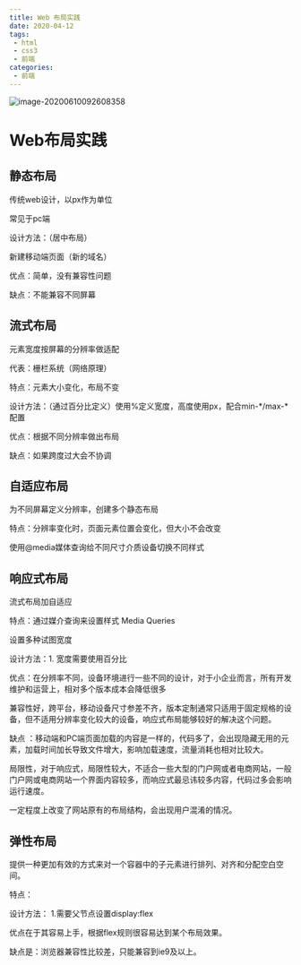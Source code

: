 ```yaml
---
title: Web 布局实践
date: 2020-04-12
tags:
 - html
 - css3
 - 前端
categories:
 - 前端
---
```


![image-20200610092608358](https://i.loli.net/2020/06/10/mvxNDYbouHtqWP2.png)

<!-- more -->

# Web布局实践

## 静态布局

传统web设计，以px作为单位

常见于pc端

设计方法：（居中布局）

新建移动端页面（新的域名）

优点：简单，没有兼容性问题

缺点：不能兼容不同屏幕

## 流式布局

元素宽度按屏幕的分辨率做适配

代表：栅栏系统（网络原理）

特点：元素大小变化，布局不变

设计方法：（通过百分比定义）使用%定义宽度，高度使用px，配合min-*/max-*配置

优点：根据不同分辨率做出布局

缺点：如果跨度过大会不协调

## 自适应布局

为不同屏幕定义分辨率，创建多个静态布局

特点：分辨率变化时，页面元素位置会变化，但大小不会改变

使用@media媒体查询给不同尺寸介质设备切换不同样式

## 响应式布局

流式布局加自适应

特点：通过媒介查询来设置样式 Media Queries

设置多种试图宽度

设计方法：1. 宽度需要使用百分比

优点：在分辨率不同，设备环境进行一些不同的设计，对于小企业而言，所有开发维护和运营上，相对多个版本成本会降低很多

兼容性好，跨平台，移动设备尺寸参差不齐，版本定制通常只适用于固定规格的设备，但不适用分辨率变化较大的设备，响应式布局能够较好的解决这个问题。

缺点 ：移动端和PC端页面加载的内容是一样的，代码多了，会出现隐藏无用的元素，加载时间加长导致文件增大，影响加载速度，流量消耗也相对比较大。

局限性，对于响应式，局限性较大，不适合一些大型的门户网或者电商网站，一般门户网或电商网站一个界面内容较多，而响应式最忌讳较多内容，代码过多会影响运行速度。

一定程度上改变了网站原有的布局结构，会出现用户混淆的情况。

## 弹性布局

提供一种更加有效的方式来对一个容器中的子元素进行排列、对齐和分配空白空间。

特点：

设计方法：
        1.需要父节点设置display:flex

优点在于其容易上手，根据flex规则很容易达到某个布局效果。

缺点是：浏览器兼容性比较差，只能兼容到ie9及以上。